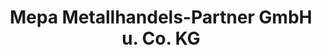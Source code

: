 ---
title: "Mepa Metallhandels-Partner GmbH u. Co. KG"
url: /bochum/mepa-metallhandels-partner-gmbh-u-co-kg/
shop: Eisenwaren
---